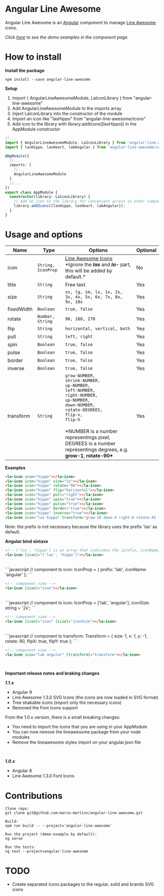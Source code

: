 # Angular Line Awesome

Angular Line Awesome is an [Angular](https://angular.io) component to manage [Line Awesome](https://icons8.com/line-awesome) icons.

_Click [here](https://angular-line-awesome.herokuapp.com/) to see the demo examples in the component page._

# How to install

**Install the package**

`npm install --save angular-line-awesome`

**Setup**

1. Import { AngularLineAwesomeModule, LaIconLibrary } from "angular-line-awesome"
2. Add AngularLineAwesomeModule to the imports array
3. Inject LaIconLibrary into the constructor of the module
4. Import an icon like "lasHippo" from "angular-line-awesome/icons"
5. Add icon to the library with library.addIcons([lasHippo]) in the AppModule constructor

```typescript
//...
import { AngularLineAwesomeModule, LaIconLibrary } from 'angular-line-awesome';
import { lasHippo, lasHeart, labAngular } from 'angular-line-awesome/icons';

@NgModule({
  //...
  imports: [
    //...
    AngularLineAwesomeModule
  ]
  //...
})
export class AppModule {
  constructor(library: LaIconLibrary) {
    // Add an icon to the library for convenient access in other components
    library.addIcons([lasHippo, lasHeart, labAngular]);
  }
}
```

# Usage and options

| Name       | Type               | Options                                                                                                                                                                                                                                                                                                           | Optional |
| ---------- | ------------------ | ----------------------------------------------------------------------------------------------------------------------------------------------------------------------------------------------------------------------------------------------------------------------------------------------------------------- | -------- |
| icon       | `String, IconProp` | [Line Awesome Icons](https://icons8.com/line-awesome) <br> \*Ignore the **_las_** and **_la-_** part, this will be added by default.\*                                                                                                                                                                            | No       |
| title      | `String`           | Free text                                                                                                                                                                                                                                                                                                         | Yes      |
| size       | `String`           | `xs, lg, sm, lx, 1x, 2x, 3x, 4x, 5x, 6x, 7x, 8x, 9x, 10x`                                                                                                                                                                                                                                                         | Yes      |
| fixedWidth | `Boolean`          | `true, false`                                                                                                                                                                                                                                                                                                     | Yes      |
| rotate     | `Number, String`   | `90, 180, 270`                                                                                                                                                                                                                                                                                                    | Yes      |
| flip       | `String`           | `horizontal, vertical, both`                                                                                                                                                                                                                                                                                      | Yes      |
| pull       | `String`           | `left, right`                                                                                                                                                                                                                                                                                                     | Yes      |
| spin       | `Boolean`          | `true, false`                                                                                                                                                                                                                                                                                                     | Yes      |
| pulse      | `Boolean`          | `true, false`                                                                                                                                                                                                                                                                                                     | Yes      |
| border     | `Boolean`          | `true, false`                                                                                                                                                                                                                                                                                                     | Yes      |
| inverse    | `Boolean`          | `true, false`                                                                                                                                                                                                                                                                                                     | Yes      |
| transform  | `String`           | `grow-NUMBER,`<br> `shrink-NUMBER,`<br> `up-NUMBER,`<br> `left-NUMBER,`<br> `right-NUMBER,`<br> `up-NUMBER,`<br> `down-NUMBER,` <br> `rotate-DEGREES,`<br> `flip-v,` <br> `flip-h` <br><br> \*NUMBER is a number representings pixel, DEGREES is a number representings degrees, e.g. **grow-1**, **rotate-90\*** | Yes      |

**Examples**

```html
<la-icon icon="hippo"></la-icon>
<la-icon icon="hippo" size="2x"></la-icon>
<la-icon icon="hippo" rotate="90"></la-icon>
<la-icon icon="hippo" flip="horizontal"></la-icon>
<la-icon icon="hippo" pull="right"></la-icon>
<la-icon icon="hippo" spin="true"></la-icon>
<la-icon icon="hippo" pulse="true"></la-icon>
<la-icon icon="hippo" border="true"></la-icon>
<la-icon icon="hippo" inverse="true"></la-icon>
<la-icon icon="las hippo" transform="grow-10 down-4 right-8 rotate-45 flip-v flip-h"></la-icon>
```

Note: the prefix is not necessary because the library uses the prefix 'las' as default.

**Angular bind sintaxe**

```html
<!-- ['las', 'hippo'] is an array that indicates the [prefix, iconName] -->
<la-icon [icon]="['las', 'hippo']"></la-icon>
```

<br>
```javascript
// component ts
icon: IconProp = { prefix: 'lab', iconName: 'angular' };
```

```html
<!-- component view -->
<la-icon [icon]="icon"></la-icon>
```

<br>
```javascript
// component ts
icon: IconProp = ['lab', 'angular'];
iconSize: string = '2x';
```

```html
<!-- component view -->
<la-icon [icon]="icon" [size]="iconSize"></la-icon>
```

<br>
```javascript
// component ts
transform: Transform = { size: 1, x: 1, y: -1, rotate: 90, flipX: true, flipY: true };
```

```html
<!-- component view -->
<la-icon icon="lab angular" [transform]="transform"></la-icon>
```

<br>

**Important release notes and braking changes**

**_1.1.x_**

- Angular 9
- Line Awesome 1.3.0 SVG Icons (the icons are now loaded in SVG format)
- Tree shakable icons (import only the necessary icons)
- Removed the Font Icons support

From the 1.0.x version, there is a small breaking changes:

- You need to import the icons that you are using in your AppModule
- You can now remove the lineawesome package from your node modules
- Remove the lineawesome styles import on your angular.json file

<br>

**_1.0.x_**

- Angular 8
- Line Awesome 1.3.0 Font Icons

# Contributions

```code
Clone repo:
git clone git@github.com:marco-martins/angular-line-awesome.git

Build:
npm run build -- --project='angular-line-awesome'

Run the project (demo-example by default):
ng serve

Run the tests:
ng test --project=angular-line-awesome
```

# TODO

- Create separated icons packages to the regular, solid and brands SVG icons

